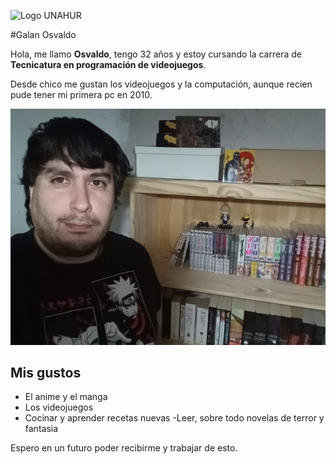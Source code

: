 ![Logo UNAHUR](./assets/UNAHUR.png)

#Galan Osvaldo

Hola, me llamo **Osvaldo**, tengo 32 años y estoy cursando la carrera de **Tecnicatura en programación de videojuegos**.

Desde chico me gustan los videojuegos y la computación, aunque recien pude tener mi primera pc en 2010.

![Galán Osvaldo](foto.jpeg)

## Mis gustos

- El anime y el manga
- Los videojuegos
- Cocinar y aprender recetas nuevas
-Leer, sobre todo novelas de terror y fantasia

Espero en un futuro poder recibirme y trabajar de esto.
